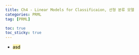 ```yaml
---
title: Ch4 - Linear Models for Classificaion, 선형 분류 모델
categories: PRML
tag: [PRML]

toc: true
toc_sticky: true
---
```


- <mark style='background-color: #fff5b1'> asd </mark>




